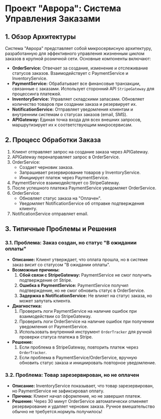 # Проект "Аврора": Система Управления Заказами

## 1. Обзор Архитектуры

Система "Аврора" представляет собой микросервисную архитектуру, разработанную для эффективного управления жизненным циклом заказов в крупной розничной сети. Основные компоненты включают:

*   **OrderService:** Отвечает за создание, изменение и отслеживание статусов заказов. Взаимодействует с PaymentService и InventoryService.
*   **PaymentService:** Обрабатывает все финансовые транзакции, связанные с заказами. Использует сторонний API `StripeGateway` для процессинга платежей.
*   **InventoryService:** Управляет складскими запасами. Обновляет количество товаров при создании заказа и резервирует их.
*   **NotificationService:** Отправляет уведомления клиентам и внутренним системам о статусах заказов (email, SMS).
*   **APIGateway:** Единая точка входа для всех внешних запросов, маршрутизирует их к соответствующим микросервисам.

## 2. Процесс Обработки Заказа

1.  Клиент отправляет запрос на создание заказа через APIGateway.
2.  APIGateway перенаправляет запрос в OrderService.
3.  OrderService:
    *   Создает черновик заказа.
    *   Запрашивает резервирование товаров у InventoryService.
    *   Инициирует платеж через PaymentService.
4.  PaymentService взаимодействует со StripeGateway.
5.  После успешного платежа PaymentService уведомляет OrderService.
6.  OrderService:
    *   Обновляет статус заказа на "Оплачен".
    *   Уведомляет NotificationService об отправке подтверждения клиенту.
7.  NotificationService отправляет email.

## 3. Типичные Проблемы и Решения

### 3.1. Проблема: Заказ создан, но статус "В ожидании оплаты"

*   **Описание:** Клиент утверждает, что оплата прошла, но в системе заказ висит со статусом "В ожидании оплаты".
*   **Возможные причины:**
    1.  **Сбой связи с StripeGateway:** PaymentService не смог получить подтверждение от Stripe.
    2.  **Ошибка в PaymentService:** PaymentService получил подтверждение, но не смог обновить статус в OrderService.
    3.  **Задержка в NotificationService:** Не влияет на статус заказа, но может запутать клиента.
*   **Диагностика:**
    1.  Проверить логи PaymentService на наличие ошибок при взаимодействии со StripeGateway.
    2.  Проверить логи OrderService на наличие ошибок при получении уведомления от PaymentService.
    3.  Использовать внутренний инструмент `OrderTracker` для ручной проверки статуса платежа в Stripe.
*   **Решение:**
    1.  Если проблема в StripeGateway, повторить платеж через `OrderTracker`.
    2.  Если проблема в PaymentService/OrderService, вручную обновить статус заказа и инициировать повторное уведомление.

### 3.2. Проблема: Товар зарезервирован, но не оплачен

*   **Описание:** InventoryService показывает, что товар зарезервирован, но PaymentService не зафиксировал оплату.
*   **Причина:** Клиент начал оформление, но не завершил платеж.
*   **Решение:** Через 30 минут OrderService автоматически отменяет резервирование и удаляет черновик заказа. Ручное вмешательство обычно не требуется.нормуль получилось!
